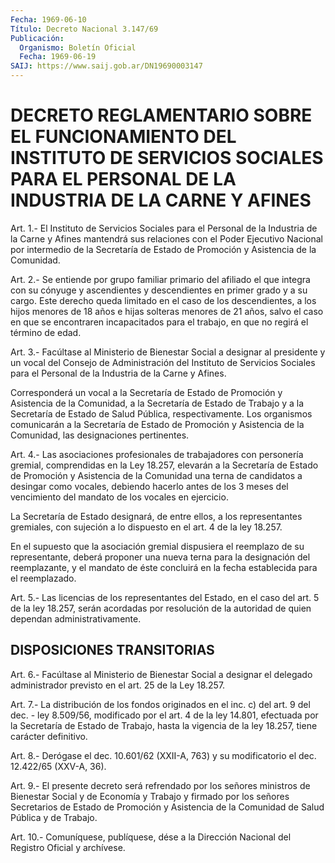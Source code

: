 ```yaml
---
Fecha: 1969-06-10
Título: Decreto Nacional 3.147/69
Publicación:
  Organismo: Boletín Oficial
  Fecha: 1969-06-19
SAIJ: https://www.saij.gob.ar/DN19690003147
---
```

# DECRETO REGLAMENTARIO SOBRE EL FUNCIONAMIENTO DEL INSTITUTO DE SERVICIOS SOCIALES PARA EL PERSONAL DE LA INDUSTRIA DE LA CARNE Y AFINES

<a id="1"></a>
Art. 1.- El Instituto de Servicios Sociales para el Personal de la Industria  de  la Carne y Afines mantendrá sus relaciones con el Poder Ejecutivo Nacional  por intermedio de la Secretaría de Estado de Promoción y Asistencia de la Comunidad.

<a id="2"></a>
Art.  2.- Se entiende por grupo familiar primario del afiliado el que integra  con  su  cónyuge  y ascendientes y descendientes en primer grado y a su cargo. Este derecho  queda  limitado en el caso de  los  descendientes,  a  los  hijos menores de 18 años  e  hijas solteras menores de 21 años, salvo  el  caso  en que se encontraren incapacitados  para  el  trabajo, en que no regirá  el  término  de edad.

<a id="3"></a>
Art. 3.- Facúltase al Ministerio de Bienestar Social a designar al  presidente  y  un  vocal  del  Consejo  de  Administración  del Instituto  de  Servicios  Sociales para el Personal de la Industria de la Carne y Afines.

Corresponderá un vocal a la  Secretaría  de  Estado  de Promoción y Asistencia de la Comunidad, a la Secretaría de Estado  de Trabajo y a  la  Secretaría de Estado de Salud Pública, respectivamente.  Los organismos  comunicarán  a  la  Secretaría de Estado de Promoción y Asistencia   de  la  Comunidad,  las  designaciones    pertinentes.

<a id="4"></a>
Art.  4.-  Las  asociaciones profesionales de trabajadores con personería gremial, comprendidas  en  la  Ley 18.257, elevarán a la Secretaría de Estado de Promoción y Asistencia  de la Comunidad una terna  de  candidatos  a  desingar  como vocales, debiendo  hacerlo antes de los 3 meses del vencimiento  del mandato de los vocales en ejercicio.

La  Secretaría  de  Estado  designará,  de  entre    ellos,  a  los representantes gremiales, con sujeción a lo dispuesto  en el art. 4 de la ley 18.257.

En  el  supuesto  que la asociación gremial dispusiera el reemplazo de su representante,  deberá  proponer  una  nueva  terna  para  la designación  del reemplazante, y el mandato de éste concluirá en la fecha establecida para el reemplazado.

<a id="5"></a>
Art. 5.- Las licencias de los representantes del Estado, en el caso del  art.  5  de la ley 18.257, serán acordadas por resolución de la autoridad de quien dependan administrativamente.

## DISPOSICIONES TRANSITORIAS

<a id="6"></a>
Art. 6.- Facúltase al Ministerio de Bienestar Social a designar el delegado  administrador previsto en el art. 25 de la Ley 18.257.

<a id="7"></a>
Art. 7.- La distribución de los fondos originados en el inc. c) del  art. 9 del dec. - ley 8.509/56, modificado por el art. 4 de la ley 14.801,  efectuada  por  la  Secretaría  de  Estado de Trabajo, hasta  la  vigencia  de  la ley 18.257, tiene carácter  definitivo.

<a id="8"></a>
Art.  8.-  Derógase  el  dec.  10.601/62  (XXII-A,  763)  y su modificatorio el dec. 12.422/65 (XXV-A, 36).

<a id="9"></a>
Art.  9.-  El presente decreto será refrendado por los señores ministros de Bienestar  Social  y  de  Economía y Trabajo y firmado por los señores Secretarios de Estado de  Promoción y Asistencia de la Comunidad de Salud Pública y de Trabajo.

<a id="10"></a>
Art. 10.- Comuníquese, publíquese, dése a la Dirección Nacional del Registro Oficial y archívese.